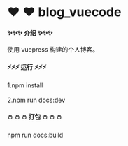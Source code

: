 # ❤️ ❤️ blog_vuecode

#### ✨✨✨ 介绍 ✨✨✨

使用 vuepress 构建的个人博客。

#### ⚡⚡⚡ 运行 ⚡⚡⚡

1.npm install <br><br>
2.npm run docs:dev

#### ⛄ ⛄ ⛄ 打包 ⛄ ⛄ ⛄

npm run docs:build
